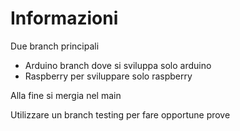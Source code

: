 # Informazioni

Due branch principali

* Arduino branch dove si sviluppa solo arduino
* Raspberry per sviluppare solo raspberry

Alla fine si mergia nel main

Utilizzare un branch testing per fare opportune prove
